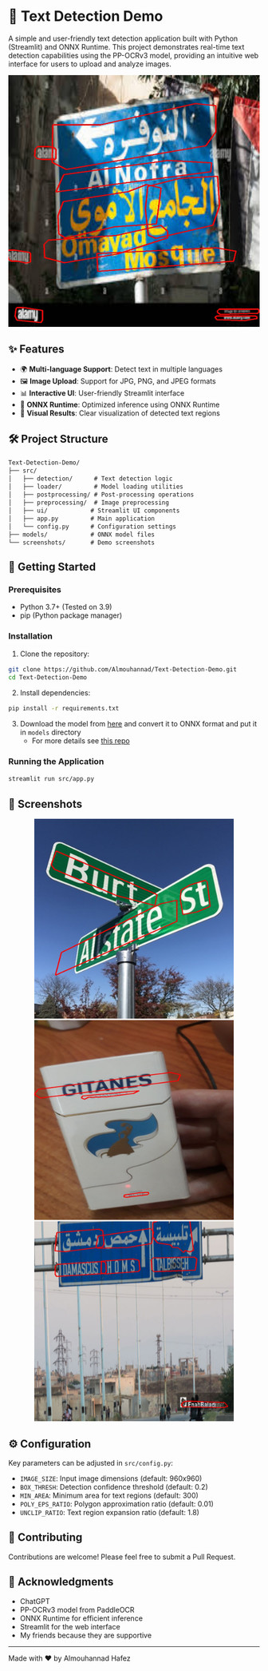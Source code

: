 # 📝 Text Detection Demo

A simple and user-friendly text detection application built with Python (Streamlit) and ONNX Runtime. This project demonstrates real-time text detection capabilities using the PP-OCRv3 model, providing an intuitive web interface for users to upload and analyze images.

<img src="screenshots/3.png" width="600" alt="Demo Screenshot">

## ✨ Features

- 🌍 **Multi-language Support**: Detect text in multiple languages
- 🖼️ **Image Upload**: Support for JPG, PNG, and JPEG formats
- 📊 **Interactive UI**: User-friendly Streamlit interface
- 🚀 **ONNX Runtime**: Optimized inference using ONNX Runtime
- 🎨 **Visual Results**: Clear visualization of detected text regions

## 🛠️ Project Structure

```
Text-Detection-Demo/
├── src/
│   ├── detection/      # Text detection logic
│   ├── loader/         # Model loading utilities
│   ├── postprocessing/ # Post-processing operations
│   ├── preprocessing/  # Image preprocessing
│   ├── ui/            # Streamlit UI components
│   ├── app.py         # Main application
│   └── config.py      # Configuration settings
├── models/            # ONNX model files
└── screenshots/       # Demo screenshots
```

## 🚀 Getting Started

### Prerequisites

- Python 3.7+ (Tested on 3.9)
- pip (Python package manager)

### Installation

1. Clone the repository:
```bash
git clone https://github.com/Almouhannad/Text-Detection-Demo.git
cd Text-Detection-Demo
```

2. Install dependencies:
```bash
pip install -r requirements.txt
```

3. Download the model from [here](https://paddlepaddle.github.io/PaddleOCR/main/en/ppocr/model_list.html) and convert it to ONNX format and put it in `models` directory
    - For more details see [this repo](https://github.com/PaddlePaddle/PaddleOCR/tree/main/deploy/paddle2onnx)

### Running the Application

```bash
streamlit run src/app.py
```

## 📸 Screenshots

<div align="center">
  <img src="screenshots/1.png" width="400" alt="Screenshot 1">
  <img src="screenshots/2.png" width="400" alt="Screenshot 2">
  <img src="screenshots/4.png" width="400" alt="Screenshot 3">
</div>

## ⚙️ Configuration

Key parameters can be adjusted in `src/config.py`:

- `IMAGE_SIZE`: Input image dimensions (default: 960x960)
- `BOX_THRESH`: Detection confidence threshold (default: 0.2)
- `MIN_AREA`: Minimum area for text regions (default: 300)
- `POLY_EPS_RATIO`: Polygon approximation ratio (default: 0.01)
- `UNCLIP_RATIO`: Text region expansion ratio (default: 1.8)

## 🤝 Contributing

Contributions are welcome! Please feel free to submit a Pull Request.


## 🙏 Acknowledgments

- ChatGPT
- PP-OCRv3 model from PaddleOCR
- ONNX Runtime for efficient inference
- Streamlit for the web interface
- My friends because they are supportive

---

Made with ❤️ by Almouhannad Hafez